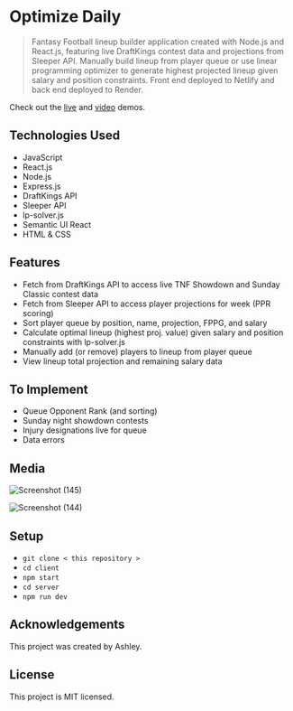# Optimize Daily
> Fantasy Football lineup builder application created with Node.js and React.js, featuring live DraftKings contest data and projections from Sleeper API. Manually build lineup from player queue or use linear programming optimizer to generate highest projected lineup given salary and position constraints. Front end deployed to Netlify and back end deployed to Render. 

Check out the <a href="https://optimize-daily.netlify.app/">live</a> and <a href="https://vimeo.com/882763463/ab148b0626">video</a> demos.

## Technologies Used
- JavaScript
- React.js
- Node.js
- Express.js
- DraftKings API
- Sleeper API
- lp-solver.js
- Semantic UI React
- HTML & CSS

## Features
- Fetch from DraftKings API to access live TNF Showdown and Sunday Classic contest data
- Fetch from Sleeper API to access player projections for week (PPR scoring)
- Sort player queue by position, name, projection, FPPG, and salary
- Calculate optimal lineup (highest proj. value) given salary and position constraints with lp-solver.js 
- Manually add (or remove) players to lineup from player queue
- View lineup total projection and remaining salary data

## To Implement
- Queue Opponent Rank (and sorting)
- Sunday night showdown contests
- Injury designations live for queue
- Data errors

## Media 
![Screenshot (145)](https://github.com/ashhhlynn/optimize-fantasy-football/assets/84604278/154e8d82-94ac-447d-aced-bd96bbd10cd5)

![Screenshot (144)](https://github.com/ashhhlynn/optimize-fantasy-football/assets/84604278/92b4de68-909a-4116-af5c-3b525fa69ace)

## Setup
- ` git clone < this repository > `
- ` cd client  `
- ` npm start `
- ` cd server `
- ` npm run dev `

## Acknowledgements
This project was created by Ashley.

## License 
This project is MIT licensed.
